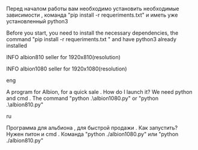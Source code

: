 Перед началом работы вам необходимо установить необходимые зависимости , команда "pip install -r requeriments.txt"  и иметь уже установленный python3

Before you start, you need to install the necessary dependencies, the command "pip install -r requeriments.txt " and have python3 already installed

INFO albion810 seller for 1920x810(resolution)

INFO albion1080 seller for 1920x1080(resolution)


eng

A program for Albion, for a quick sale . How do I launch it? We need python and cmd . The command "python .\albion1080.py" or "python .\albion810.py" 


ru

Программа для альбиона , для быстрой продажи . Как запустить? Нужен питон и cmd . Команда "python ./albion1080.py" или "python ./albion810.py"


